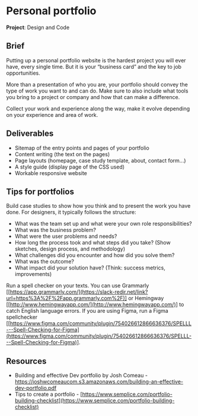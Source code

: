 # Personal portfolio

**Project**: Design and Code

## Brief

Putting up a personal portfolio website is the hardest project you will ever have, every single time. But it is your “business card” and the key to job opportunities.

More than a presentation of who you are, your portfolio should convey the type of work you want to and can do. Make sure to also include what tools you bring to a project or company and how that can make a difference.

Collect your work and experience along the way, make it evolve depending on your experience and area of work.

## Deliverables

- Sitemap of the entry points and pages of your portfolio
- Content writing (the text on the pages)
- Page layouts (homepage, case study template, about, contact form...)
- A style guide (display page of the CSS used)
- Workable responsive website

## Tips for portfolios

Build case studies to show how you think and to present the work you have done. For designers, it typically follows the structure:

- What was the team set up and what were your own role responsibilities?
- What was the business problem?
- What were the user problems and needs?
- How long the process took and what steps did you take? (Show sketches, design process, and methodology)
- What challenges did you encounter and how did you solve them?
- What was the outcome?
- What impact did your solution have? (Think: success metrics, improvements)

Run a spell checker on your texts. You can use Grammarly [[https://app.grammarly.com/](https://slack-redir.net/link?url=https%3A%2F%2Fapp.grammarly.com%2F)] or Hemingway [[http://www.hemingwayapp.com/](http://www.hemingwayapp.com/)] to catch English language errors. If you are using Figma, run a Figma spellchecker [[https://www.figma.com/community/plugin/754026612866636376/SPELLL---Spell-Checking-for-Figma](https://www.figma.com/community/plugin/754026612866636376/SPELLL---Spell-Checking-for-Figma)].

## Resources

- Building and effective Dev portfolio by Josh Comeau - https://joshwcomeaucom.s3.amazonaws.com/building-an-effective-dev-portfolio.pdf
- Tips to create a portfolio - [https://www.semplice.com/portfolio-building-checklist](https://www.semplice.com/portfolio-building-checklist)
